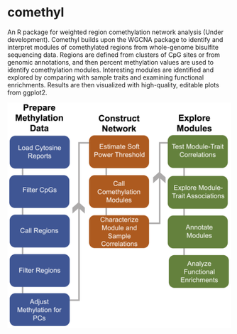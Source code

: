 # comethyl
An R package for weighted region comethylation network analysis (Under development).
Comethyl builds upon the WGCNA package to identify and interpret modules of 
comethylated regions from whole-genome bisulfite sequencing data. Regions are 
defined from clusters of CpG sites or from genomic annotations, and then percent
methylation values are used to identify comethylation modules. Interesting
modules are identified and explored by comparing with sample traits and 
examining functional enrichments. Results are then visualized with high-quality,
editable plots from ggplot2.
<br>
<p align="center">
        <img src="https://github.com/cemordaunt/comethyl/blob/master/Images/comethyl.png" width="600">
</p>
